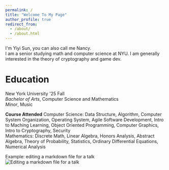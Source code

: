 ```yaml
---
permalink: /
title: "Welcome To My Page"
author_profile: true
redirect_from: 
  - /about/
  - /about.html
---
```


I'm Yiyi Sun, you can also call me Nancy.<br>
I am a senior studying math and computer science at NYU. I am generally interested in the theory of cryptography and game dev.

Education
======
New York University '25 Fall<br>
*Bachelor of Arts*, Computer Science and Mathematics<br>
*Minor*, Music<br>

**Course Attended**
Computer Science: Data Structure, Algorithm, Computer System Organization, Operating System, Agile Software Development, Intro to Maching Learning, Object Oriented Programming, Computer Graphics, Intro to Cryptography, Security<br>
Mathematics: Discrete Math, Linear Algebra, Honors Analysis, Abstract Algebra, Theory of Probability, Statistics, Ordinary Differential Equations, Numerical Analysis


Example: editing a markdown file for a talk
![Editing a markdown file for a talk](/images/editing-talk.png)

